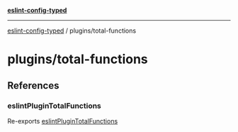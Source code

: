 [**eslint-config-typed**](../README.md)

***

[eslint-config-typed](../README.md) / plugins/total-functions

# plugins/total-functions

## References

### eslintPluginTotalFunctions

Re-exports [eslintPluginTotalFunctions](total-functions/plugin.md#eslintplugintotalfunctions)
